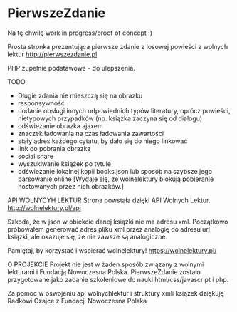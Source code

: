 # PierwszeZdanie
Na tę chwilę work in progress/proof of concept :)

Prosta stronka prezentująca pierwsze zdanie z losowej powieści z wolnych lektur
http://pierwszezdanie.pl

PHP zupełnie podstawowe - do ulepszenia.


TODO
- Długie zdania nie mieszczą się na obrazku
- responsywność
- dodanie obsługi innych odpowiednich typów literatury, oprócz powieści, nietypowych przypadków (np. książka zaczyna się od dialogu)
- odświeżanie obrazka ajaxem
- znaczek ładowania na czas ładowania zawartości
- stały adres każdego cytatu, by dało się do niego linkować
- link do pobrania obrazka
- social share
- wyszukiwanie książek po tytule
- odświeżanie lokalnej kopii books.json lub sposób na szybsze jego parsowanie online
[Wydaje się, ze wolnelektury blokują pobieranie hostowanych przez nich obrazków.]



API WOLNYCYH LEKTUR
Strona powstała dzięki API Wolnych Lektur.
http://wolnelektury.pl/api

Szkoda, że w json w obiekcie danej książki nie ma adresu xml. Początkowo próbowałem generować adres pliku xml przez analogię do adresu url książki, ale okazuje się, że nie zawsze są analogiczne.

Pamiętaj, by korzystać i wspierać wolnelektury!
https://wolnelektury.pl/

O PROJEKCIE
Projekt nie jest w żaden sposób związany z wolnymi lekturami i Fundacją Nowoczesna Polska.
PierwszeZdanie zostało przygotowane jako zadanie szkoleniowe do nauki html/css/javascript i php.

Za pomoc w oswojeniu api wolnychlektur i struktury xmli książek dziękuję Radkowi Czajce z Fundacji Nowoczesna Polska


